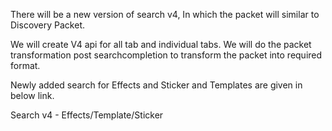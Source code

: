 There will be a new version of search v4, In which the packet will
similar to Discovery Packet.

We will create V4 api for all tab and individual tabs. We will do the
packet transformation post searchcompletion to transform the packet into
required format.

Newly added search for Effects and Sticker and Templates are given in
below link.

Search v4 - Effects/Template/Sticker
